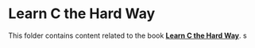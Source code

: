 # Learn C the Hard Way

This folder contains content related to the book [**Learn C the Hard Way**](https://learncodethehardway.org/c/).
s